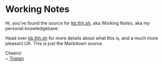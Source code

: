 # Working Notes

Hi, you've found the source for [kb.thh.sh](https://kb.thh.sh), aka Working Notes, aka my personal knowledgebase.

Head over [kb.thh.sh](https://kb.thh.sh) for more details about what this is, and a much more pleasant UX. This is just the Markdown source.

Cheers!  
~ [Tristan](https://thh.sh)

